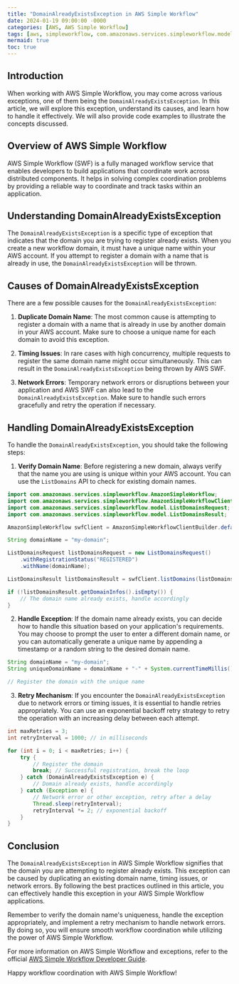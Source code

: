 ```yaml
---
title: "DomainAlreadyExistsException in AWS Simple Workflow"
date: 2024-01-19 09:00:00 -0000
categories: [AWS, AWS Simple Workflow]
tags: [aws, simpleworkflow, com.amazonaws.services.simpleworkflow.model]
mermaid: true
toc: true
---
```



## Introduction

When working with AWS Simple Workflow, you may come across various exceptions, one of them being the `DomainAlreadyExistsException`. In this article, we will explore this exception, understand its causes, and learn how to handle it effectively. We will also provide code examples to illustrate the concepts discussed.

## Overview of AWS Simple Workflow

AWS Simple Workflow (SWF) is a fully managed workflow service that enables developers to build applications that coordinate work across distributed components. It helps in solving complex coordination problems by providing a reliable way to coordinate and track tasks within an application.

## Understanding DomainAlreadyExistsException

The `DomainAlreadyExistsException` is a specific type of exception that indicates that the domain you are trying to register already exists. When you create a new workflow domain, it must have a unique name within your AWS account. If you attempt to register a domain with a name that is already in use, the `DomainAlreadyExistsException` will be thrown.

## Causes of DomainAlreadyExistsException

There are a few possible causes for the `DomainAlreadyExistsException`:

1. **Duplicate Domain Name**: The most common cause is attempting to register a domain with a name that is already in use by another domain in your AWS account. Make sure to choose a unique name for each domain to avoid this exception.

2. **Timing Issues**: In rare cases with high concurrency, multiple requests to register the same domain name might occur simultaneously. This can result in the `DomainAlreadyExistsException` being thrown by AWS SWF.

3. **Network Errors**: Temporary network errors or disruptions between your application and AWS SWF can also lead to the `DomainAlreadyExistsException`. Make sure to handle such errors gracefully and retry the operation if necessary.

## Handling DomainAlreadyExistsException

To handle the `DomainAlreadyExistsException`, you should take the following steps:

1. **Verify Domain Name**: Before registering a new domain, always verify that the name you are using is unique within your AWS account. You can use the `ListDomains` API to check for existing domain names.

```java
import com.amazonaws.services.simpleworkflow.AmazonSimpleWorkflow;
import com.amazonaws.services.simpleworkflow.AmazonSimpleWorkflowClientBuilder;
import com.amazonaws.services.simpleworkflow.model.ListDomainsRequest;
import com.amazonaws.services.simpleworkflow.model.ListDomainsResult;

AmazonSimpleWorkflow swfClient = AmazonSimpleWorkflowClientBuilder.defaultClient();

String domainName = "my-domain";

ListDomainsRequest listDomainsRequest = new ListDomainsRequest()
    .withRegistrationStatus("REGISTERED")
    .withName(domainName);

ListDomainsResult listDomainsResult = swfClient.listDomains(listDomainsRequest);

if (!listDomainsResult.getDomainInfos().isEmpty()) {
    // The domain name already exists, handle accordingly
}
```

2. **Handle Exception**: If the domain name already exists, you can decide how to handle this situation based on your application's requirements. You may choose to prompt the user to enter a different domain name, or you can automatically generate a unique name by appending a timestamp or a random string to the desired domain name.

```java
String domainName = "my-domain";
String uniqueDomainName = domainName + "-" + System.currentTimeMillis();

// Register the domain with the unique name
```

3. **Retry Mechanism**: If you encounter the `DomainAlreadyExistsException` due to network errors or timing issues, it is essential to handle retries appropriately. You can use an exponential backoff retry strategy to retry the operation with an increasing delay between each attempt.

```java
int maxRetries = 3;
int retryInterval = 1000; // in milliseconds

for (int i = 0; i < maxRetries; i++) {
    try {
        // Register the domain
        break; // Successful registration, break the loop
    } catch (DomainAlreadyExistsException e) {
        // Domain already exists, handle accordingly
    } catch (Exception e) {
        // Network error or other exception, retry after a delay
        Thread.sleep(retryInterval);
        retryInterval *= 2; // exponential backoff
    }
}
```

## Conclusion

The `DomainAlreadyExistsException` in AWS Simple Workflow signifies that the domain you are attempting to register already exists. This exception can be caused by duplicating an existing domain name, timing issues, or network errors. By following the best practices outlined in this article, you can effectively handle this exception in your AWS Simple Workflow applications.

Remember to verify the domain name's uniqueness, handle the exception appropriately, and implement a retry mechanism to handle network errors. By doing so, you will ensure smooth workflow coordination while utilizing the power of AWS Simple Workflow.

For more information on AWS Simple Workflow and exceptions, refer to the official [AWS Simple Workflow Developer Guide](https://docs.aws.amazon.com/amazonswf/latest/developerguide/swf-dg.pdf).

Happy workflow coordination with AWS Simple Workflow!
